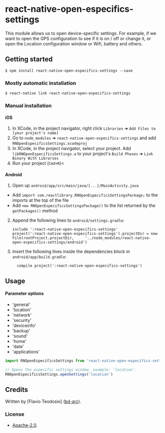 
# react-native-open-especifics-settings

This module allows us to open device-specific settings. For example, if we want to open the GPS configuration to see if it is on / off or change it, or open the Location configuration window or Wifi, battery and others.

## Getting started

`$ npm install react-native-open-especifics-settings --save`

### Mostly automatic installation

`$ react-native link react-native-open-especifics-settings`

### Manual installation

#### iOS

1. In XCode, in the project navigator, right click `Libraries` ➜ `Add Files to [your project's name]`
2. Go to `node_modules` ➜ `react-native-open-especifics-settings` and add `RNOpenEspecificsSettings.xcodeproj`
3. In XCode, in the project navigator, select your project. Add `libRNOpenEspecificsSettings.a` to your project's `Build Phases` ➜ `Link Binary With Libraries`
4. Run your project (`Cmd+R`)<

#### Android

1. Open up `android/app/src/main/java/[...]/MainActivity.java`
  - Add `import com.reactlibrary.RNOpenEspecificsSettingsPackage;` to the imports at the top of the file
  - Add `new RNOpenEspecificsSettingsPackage()` to the list returned by the `getPackages()` method
2. Append the following lines to `android/settings.gradle`:
  	```
  	include ':react-native-open-especifics-settings'
  	project(':react-native-open-especifics-settings').projectDir = new File(rootProject.projectDir, 	'../node_modules/react-native-open-especifics-settings/android')
  	```
3. Insert the following lines inside the dependencies block in `android/app/build.gradle`:
  	```
      compile project(':react-native-open-especifics-settings')
  	```

## Usage

#### Parameter options

- 'general'
- 'location'
- 'network'
- 'security'
- 'deviceinfo'
- 'backup'
- 'sound'
- 'home'
- 'date'
- 'applications'

```javascript
import RNOpenEspecificsSettings from 'react-native-open-especifics-settings';

// Opens the especific settings window, example: 'location'.
RNOpenEspecificsSettings.openSettings('location')

```

## Credits

Written by [Flavio Teodosio] ([bd-arc](https://github.com/FlavioTeodosio)).

### License

 - [Apache-2.0](https://github.com/FlavioTeodosio/react-native-open-especifics-settings/LICENSE). 
